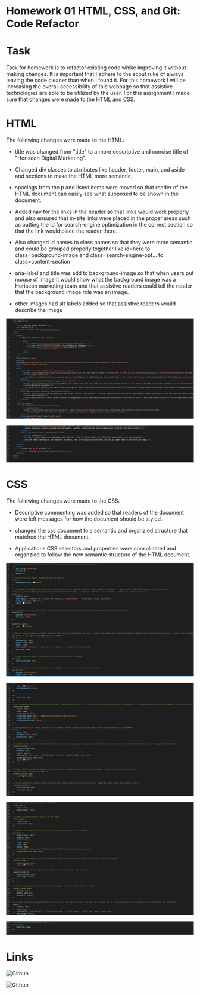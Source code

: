 # Homework 01 HTML, CSS, and Git: Code Refactor

# Task

Task for homework is to refactor existing code whike improving it without making changes. It is important that I adhere to the scout ruke of always leaving the code cleaner than when I found it. For this homework I will be increasing the overall accessibility of this webpage so that assistive technologies are able to be utilized by the user. For this assignment I made sure that changes were made to the HTML and CSS.

# HTML

The following changes were made to the HTML:

- title was changed from "title" to a more descriptive and concise title of "Horiseon Digital Marketing".

- Changed div classes to atrributes like header, footer, main, and aside and sections to make the HTML more semantic.

- spacings from the p and listed items were moved so that reader of the HTML document can easily see what supposed to be shown in the document.

- Added nav for the links in the header so that links would work properly and also ensured that in-site links were placed in the proper areas such as putting the id for search-engine optimization in the correct section so that the link would place the reader there.

- Also changed id names to class names so that they were more semantic and could be grouped properly together like id=hero to class=background-image and class=search-engine-opt... to class=content-section

- aria-label and title was add to background-image so that when users put mouse of image it would show what the background image was a Horiseon marketing team and that assistive readers could tell the reader that the background image role was an image.

- other images had alt labels added so that assistive readers would describe the image

![Screenshot](./assets/images/screenshot-html-01.PNG)

![Screenshot](./assets/images/screenshot-html-02.PNG)

# CSS

The following changes were made to the CSS:

- Descriptive commenting was added so that readers of the document were left messages for how the document should be styled.

- changed the css document to a semantic and organzied structure that matched the HTML document.

- Applications CSS selectors and properties were consolidated and organzied to follow the new semantic structure of the HTML document.

![Screenshot](./assets/images/screenshot-css-01.PNG)

![Screenshot](./assets/images/screenshot-css-02.PNG)

![Screenshot](./assets/images/screenshot-css-03.PNG)

![Screenshot](./assets/images/screenshot-css-04.PNG)

# Links


![Github](https://github.com/rileyale001/homework01SemanticMarkupandRefactor.git)

![Github](https://rileyale001.github.io/homework01SemanticMarkupandRefactor)
